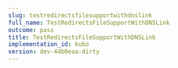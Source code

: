 ```yaml
---
slug: testredirectsfilesupportwithdnslink
full_name: TestRedirectsFileSupportWithDNSLink
outcome: pass
title: TestRedirectsFileSupportWithDNSLink
implementation_id: kubo
version: dev-44b0eaa-dirty
---
```


